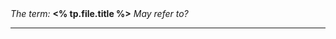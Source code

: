 <div>
	<!--TEMPLATE: Disambiguation-->
	<i>The term:</i> <strong><% tp.file.title %></strong> <i>May refer to?</i>
	<hr>
</div>